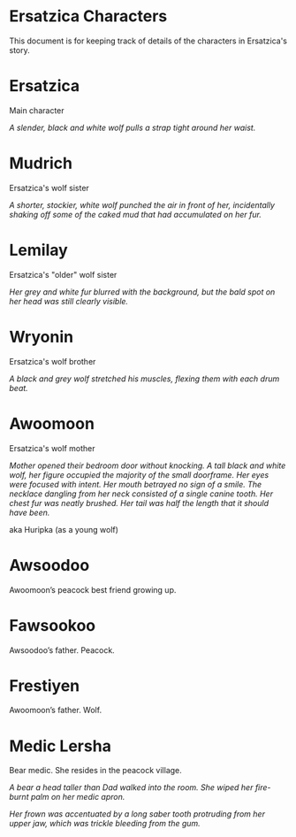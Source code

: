 # Ersatzica Characters

This document is for keeping track of details of the characters in Ersatzica's story.

# Ersatzica

Main character

*A slender, black and white wolf pulls a strap tight around her waist.*

# Mudrich

Ersatzica's wolf sister

*A shorter, stockier, white wolf punched the air in front of her, incidentally shaking off some of the caked mud that had accumulated on her fur.*

# Lemilay

Ersatzica's "older" wolf sister

*Her grey and white fur blurred with the background, but the bald spot on her head was still clearly visible.*

# Wryonin

Ersatzica's wolf brother

*A black and grey wolf stretched his muscles, flexing them with each drum beat.*

# Awoomoon

Ersatzica's wolf mother

*Mother opened their bedroom door without knocking. A tall black and white wolf, her figure occupied the majority of the small doorframe. Her eyes were focused with intent. Her mouth betrayed no sign of a smile. The necklace dangling from her neck consisted of a single canine tooth. Her chest fur was neatly brushed. Her tail was half the length that it should have been.*

aka Huripka (as a young wolf)

# Awsoodoo

Awoomoon’s peacock best friend growing up.

# Fawsookoo

Awsoodoo’s father. Peacock.

# Frestiyen

Awoomoon’s father. Wolf.

# Medic Lersha

Bear medic. She resides in the peacock village.

*A bear a head taller than Dad walked into the room. She wiped her fire-burnt palm on her medic apron.*

*Her frown was accentuated by a long saber tooth protruding from her upper jaw, which was trickle bleeding from the gum.*
